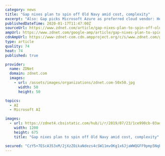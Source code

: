 ```yaml
---
category: news
title: "Gap nixes plan to spin off Old Navy amid cost, complexity"
excerpt: "Also: Gap picks Microsoft Azure as preferred cloud vendor: Here's a look at the digital transformation ... Either way, Gap will have a laundry list of projects including: Data analytics and data science infrastructure. Machine learning efforts to improve marketing and supply chain. Customer targeting. Executing a mobile-first strategy."
publishedDateTime: 2020-01-17T11:47:00Z
sourceUrl: https://www.zdnet.com/article/gap-nixes-plan-to-spin-off-old-navy-amid-cost-complexity/
ampUrl: https://www.zdnet.com/google-amp/article/gap-nixes-plan-to-spin-off-old-navy-amid-cost-complexity/
cdnAmpUrl: https://www-zdnet-com.cdn.ampproject.org/c/s/www.zdnet.com/google-amp/article/gap-nixes-plan-to-spin-off-old-navy-amid-cost-complexity/
type: article
quality: 74
heat: 74
published: true

provider:
  name: ZDNet
  domain: zdnet.com
  images:
    - url: /assets/images/organizations/zdnet.com-50x50.jpg
      width: 50
      height: 50

topics:
  - AI
  - Microsoft AI

images:
  - url: https://zdnet4.cbsistatic.com/hub/i/r/2019/07/23/1ce990cb-03ad-4814-af69-e4abc58ddfcc/thumbnail/1200x675/f3e8f8bcd73481326d927b2638178e1c/thumb.jpg
    width: 1200
    height: 675
    title: "Gap nixes plan to spin off Old Navy amid cost, complexity"

secured: "CzY5+7EScA353xM/2jXzZOikaNdezs4cSW11mvOKg1x6JjaWWQGFF9pmp5NqBm7n1KSfOzDgPX1viOtAw1mM8tNEv2Tpje0Kg3lLZPMYvl+vwRGsyXkY68MJP4fyCqGnQqm7rQM2MOOvQZWoVzoBwe1JDNuRa/oUbyQVFb05lle1pKSAmmF3geCAYJXzYvNLmwIBUWgo5Yq77KkbOrdTG4XOm+SA8vTH9WpfP4r5tpaScJPjQQRIjI2E1W042qlO9vrxpy2kEH0/tObuS3GZl6AoIIIfWhWeFJzpwHoIXeo=;m80aOIJacesVT9VAS6IwXQ=="
---
```


